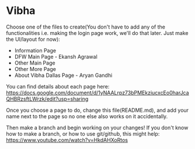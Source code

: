 # Vibha
Choose one of the files to create(You don't have to add any of the functionalities i.e. making the login page work, we'll do that later. Just make the UI/layout for now):

 - Information Page
 - DFW Main Page - Ekansh Agrawal
 - Other Main Page
 - Other More Page
 - About Vibha Dallas Page - Aryan Gandhi

You can find details about each page here: https://docs.google.com/document/d/1yNAALrpz73bPMEkziucxcEo0harJcaQHBRzsftLWrzk/edit?usp=sharing

Once you choose a page to do, change this file(README.md), and add your name next to the page so no one else also works on it accidentally. 

Then make a branch and begin working on your changes! If you don't know how to make a branch, or how to use git/github, this might help: https://www.youtube.com/watch?v=HkdAHXoRtos
